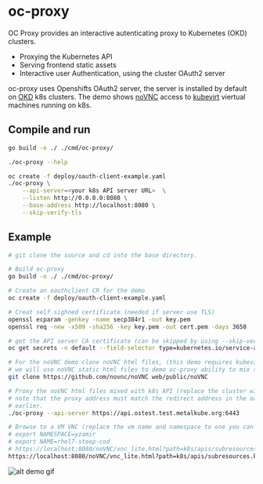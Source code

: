 # oc-proxy

OC Proxy provides an interactive autenticating proxy to Kubernetes (OKD) clusters.

- Proxying the Kubernetes API
- Serving frontend static assets
- Interactive user Authentication, using the cluster OAuth2 server

oc-proxy uses Openshifts OAuth2 server, the server is installed by default on [OKD](https://www.okd.io/) k8s clusters.
The demo shows [noVNC](https://novnc.com/) access to [kubevirt](https://kubevirt.io/) viertual machines running on k8s.

## Compile and run

``` bash
go build -o ./ ./cmd/oc-proxy/

./oc-proxy --help

oc create -f deploy/oauth-client-example.yaml
./oc-proxy \
    --api-server=<your k8s API server URL>  \
    --listen http://0.0.0.0:8080 \
    --base-address http://localhost:8080 \
    --skip-verify-tls
```

## Example

``` bash
# git clone the source and cd into the base directory.

# Build oc-proxy
go build -o ./ ./cmd/oc-proxy/

# Create an oauthclient CR for the demo
oc create -f deploy/oauth-client-example.yaml

# Creat self sighned certificate (needed if server use TLS)
openssl ecparam -genkey -name secp384r1 -out key.pem
openssl req -new -x509 -sha256 -key key.pem -out cert.pem -days 3650

# get the API server CA certificate (can be skipped by using --skip-verify-tls flag)
oc get secrets -n default --field-selector type=kubernetes.io/service-account-token -o json | jq '.items[0].data."ca.crt"' -r | python -m base64 -d > ca.crt

# For the noVNC demo clone noVNC html files, (this demo requires kubevirt installed on the server)
# we will use noVNC static html files to demo oc-proxy ability to mix static html with k8s api calls.
git clone https://github.com/novnc/noVNC web/public/noVNC

# Proxy the noVNC html files mixed with k8s API (replace the cluster with one you own)
# note that the proxy address must match the redirect address in the oauthclient CR we created
# earlier.
./oc-proxy --api-server https://api.ostest.test.metalkube.org:6443

# Browse to a VM VNC (replace the vm name and namespace to one you can access with your credentials)
# export NAMESPACE=yzamir
# export NAME=rhel7-steep-cod
# https://localhost:8080/noVNC/vnc_lite.html?path=k8s/apis/subresources.kubevirt.io/v1alpha3/namespaces/${NAMESPACE}/virtualmachineinstances/${NAME}/vnc
https://localhost:8080/noVNC/vnc_lite.html?path=k8s/apis/subresources.kubevirt.io/v1alpha3/namespaces/yzamir/virtualmachineinstances/rhel7-steep-cod/vnc
```

![alt demo gif](https://raw.githubusercontent.com/yaacov/oc-proxy/main/web/public/demo2.gif)
